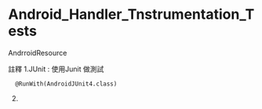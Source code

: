 # Android_Handler_Tnstrumentation_Tests
AndrroidResource


註釋
1.JUnit : 使用Junit 做測試

```
  @RunWith(AndroidJUnit4.class)
```



2.


